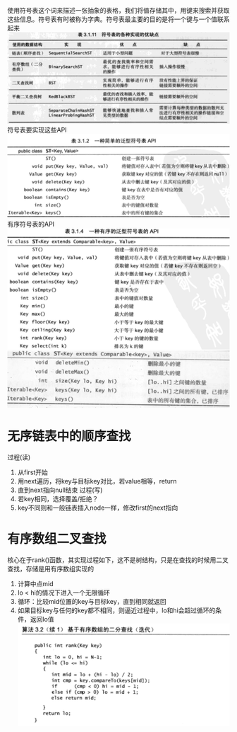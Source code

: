 使用符号表这个词来描述一张抽象的表格，我们将值存储其中，用键来搜索并获取这些信息。符号表有时被称为字典。符号表最主要的目的是将一个键与一个值联系起来
![5种符号表的对比](符号表对比.png)
符号表要实现这些API
![API](符号表要实现的API.png)
有序符号表的API
![有序API1](有序符号表API-1.PNG)
![有序API2](有序符号表API-2.PNG)
# 无序链表中的顺序查找
过程(读)
1. 从first开始
2. 用next遍历，将key与目标key对比，若value相等，return
3. 直到next指向null结束
过程(写)
1. 若key相同，选择覆盖/拒绝？
2. key不同则和一般链表插入node一样，修改first的next指向
# 有序数组二叉查找
核心在于rank()函数，其实现过程如下，这不是树结构，只是在查找的时候用二叉查找，存储是用有序数组实现的
1. 计算中点mid
2. lo < hi的情况下进入一个无限循环
3. 循环：比较mid位置的key与目标key，直到相同就返回
4. 如果目标key与任何的key都不相同，则逼近过程中，lo和hi会超过循环的条件，返回lo值
![有序二分查找](有序数组二分查找.png)